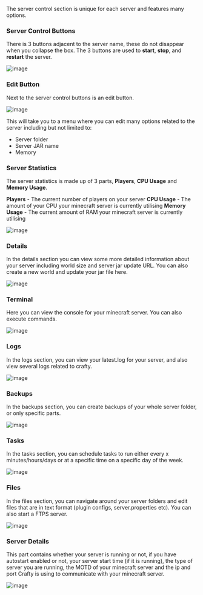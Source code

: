 The server control section is unique for each server and features many options.

### Server Control Buttons

There is 3 buttons adjacent to the server name, these do not disappear when you collapse the box. The 3 buttons are used to **start**, **stop**, and **restart** the server.

![image](/images/crafty-control-buttons.png)

### Edit Button

Next to the server control buttons is an edit button.

![image](/images/crafty-edit-button.png)

This will take you to a menu where you can edit many options related to the server including but not limited to:

* Server folder
* Server JAR name
* Memory

### Server Statistics

The server statistics is made up of 3 parts, **Players**, **CPU Usage** and **Memory Usage**.

**Players** - The current number of players on your server
**CPU Usage** - The amount of your CPU your minecraft server is currently utilising
**Memory Usage** - The current amount of RAM your minecraft server is currently utilising

![image](/images/crafty-server-stats.png)

### Details

In the details section you can view some more detailed information about your server including world size and server jar update URL. You can also create a new world and update your jar file here.

![image](/images/crafty-details.png)

### Terminal

Here you can view the console for your minecraft server. You can also execute commands.

![image](/images/crafty-web-console.png)

### Logs

In the logs section, you can view your latest.log for your server, and also view several logs related to crafty.

![image](/images/crafty-logs-web.png)

### Backups

In the backups section, you can create backups of your whole server folder, or only specific parts.

![image](/images/crafty-backups-web.png)

### Tasks

In the tasks section, you can schedule tasks to run either every x minutes/hours/days or at a specific time on a specific day of the week.

![image](/images/crafty-scheduler.png)

### Files

In the files section, you can navigate around your server folders and edit files that are in text format (plugin configs, server.properties etc). You can also start a FTPS server.

![image](/images/crafty-files.png)

### Server Details

This part contains whether your server is running or not, if you have autostart enabled or not, your server start time (if it is running), the type of server you are running, the MOTD of your minecraft server and the ip and port Crafty is using to communicate with your minecraft server.

![image](/images/crafty-server-details.png)